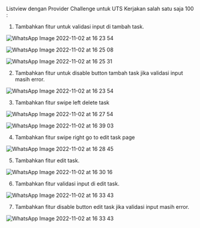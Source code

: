 Listview dengan Provider
Challenge untuk UTS Kerjakan salah satu saja 100 :

1. Tambahkan fitur untuk validasi input di tambah task.

![WhatsApp Image 2022-11-02 at 16 23 54](https://user-images.githubusercontent.com/80933951/199455526-f241a8f8-6f30-43ec-881a-7d7594f3cacd.jpeg)

![WhatsApp Image 2022-11-02 at 16 25 08](https://user-images.githubusercontent.com/80933951/199455660-e3e7c1d9-3921-4457-8254-f1ed80afe86b.jpeg)

![WhatsApp Image 2022-11-02 at 16 25 31](https://user-images.githubusercontent.com/80933951/199455859-e8a3fd48-9c80-4fb1-9415-4b5d7b3469b4.jpeg)

2. Tambahkan fitur untuk disable button tambah task jika validasi input masih error.

![WhatsApp Image 2022-11-02 at 16 23 54](https://user-images.githubusercontent.com/80933951/199455526-f241a8f8-6f30-43ec-881a-7d7594f3cacd.jpeg)

3. Tambahkan fitur swipe left delete task

![WhatsApp Image 2022-11-02 at 16 27 54](https://user-images.githubusercontent.com/80933951/199455972-522b8007-aa75-4a6a-ad9d-c43b5027834e.jpeg)

![WhatsApp Image 2022-11-02 at 16 39 03](https://user-images.githubusercontent.com/80933951/199456142-fc73d3ef-1e49-46dd-ad29-67783a28c935.jpeg)

4. Tambahkan fitur swipe right go to edit task page

![WhatsApp Image 2022-11-02 at 16 28 45](https://user-images.githubusercontent.com/80933951/199456225-81d175fa-de2b-458b-ab02-14551df79cc1.jpeg)

5. Tambahkan fitur edit task.

![WhatsApp Image 2022-11-02 at 16 30 16](https://user-images.githubusercontent.com/80933951/199456469-17867314-ae0c-4617-a5e1-88b9121169bc.jpeg)

6. Tambahkan fitur validasi input di edit task.

![WhatsApp Image 2022-11-02 at 16 33 43](https://user-images.githubusercontent.com/80933951/199456551-acd8b47c-7f29-4acb-8cfe-f4ac56b1eb99.jpeg)

7. Tambahkan fitur disable button edit task jika validasi input masih error.

![WhatsApp Image 2022-11-02 at 16 33 43](https://user-images.githubusercontent.com/80933951/199456588-d895cdd5-91d1-4b6e-bdb4-e6ecc2fe00dc.jpeg)

